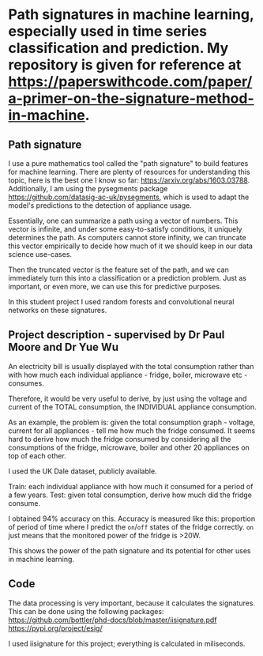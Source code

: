 # Path signatures in machine learning, especially used in time series classification and prediction. My repository is given for reference at https://paperswithcode.com/paper/a-primer-on-the-signature-method-in-machine.

## Path signature

I use a pure mathematics tool called the "path signature" to build features for machine learning. 
There are plenty of resources for understanding this topic, here is the best one I know so far: https://arxiv.org/abs/1603.03788. Additionally, I am using the pysegments package https://github.com/datasig-ac-uk/pysegments, which is used to adapt the model's predictions to the detection of appliance usage.

Essentially, one can summarize a path using a vector of numbers. This vector is infinite, and under some easy-to-satisfy conditions, it uniquely determines the path. As computers cannot store infinity, we can truncate this vector empirically to decide how much of it we should keep in our data science use-cases. 

Then the truncated vector is the feature set of the path, and we can immediately turn this into a classification or a prediction problem. Just as important, or even more, we can use this for predictive purposes. 

In this student project I used random forests and convolutional neural networks on these signatures.

## Project description - supervised by Dr Paul Moore and Dr Yue Wu

An electricity bill is usually displayed with the total consumption rather than with how much each individual appliance - fridge, boiler, microwave etc - consumes.

Therefore, it would be very useful to derive, by just using the voltage and current of the TOTAL consumption, the INDIVIDUAL appliance consumption.

As an example, the problem is: given the total consumption graph - voltage, current for all appliances - tell me how much the fridge consumed. It seems hard to derive how much the fridge consumed by considering all the consumptions of the fridge, microwave, boiler and other 20 appliances on top of each other.

I used the UK Dale dataset, publicly available.

Train: each individual appliance with how much it consumed for a period of a few years.
Test:  given total consumption, derive how much did the fridge consume.

I obtained 94% accuracy on this. Accuracy is measured like this: proportion of period of time where I predict the `on`/`off` states of the fridge correctly. `on` just means that the monitored power of the fridge is >20W.

This shows the power of the path signature and its potential for other uses in machine learning.  

## Code

The data processing is very important, because it calculates the signatures. This can be done using the following packages:
https://github.com/bottler/phd-docs/blob/master/iisignature.pdf
https://pypi.org/project/esig/

I used iisignature for this project; everything is calculated in miliseconds.

